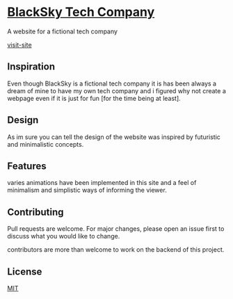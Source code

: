
# [BlackSky Tech Company]( https://dagim-shimelis.github.io/BlackSky-tech-company/ )
A website for a fictional tech company

[visit-site]( https://dagim-shimelis.github.io/BlackSky-tech-company/ )

## Inspiration 

Even though BlackSky is a fictional tech company it is has been always a dream of mine to have my own tech company and i figured why not create a webpage even if it is just for fun [for the time being at least].

## Design 

As im sure you can tell the design of the website was inspired by futuristic and minimalistic concepts.

## Features

varies animations have been implemented in this site and a feel of minimalism and simplistic ways of informing the viewer.


## Contributing
Pull requests are welcome. For major changes, please open an issue first to discuss what you would like to change.

contributors are more than welcome to work on the backend of this project.

## License
[MIT](https://choosealicense.com/licenses/mit/)


